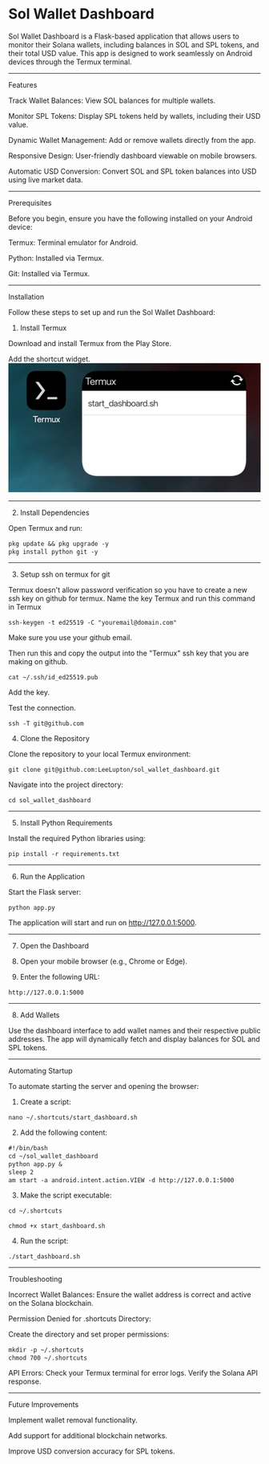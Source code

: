 
# Sol Wallet Dashboard

Sol Wallet Dashboard is a Flask-based application that allows users to monitor their Solana wallets, including balances in SOL and SPL tokens, and their total USD value. This app is designed to work seamlessly on Android devices through the Termux terminal.


---

Features

Track Wallet Balances: View SOL balances for multiple wallets.

Monitor SPL Tokens: Display SPL tokens held by wallets, including their USD value.

Dynamic Wallet Management: Add or remove wallets directly from the app.

Responsive Design: User-friendly dashboard viewable on mobile browsers.

Automatic USD Conversion: Convert SOL and SPL token balances into USD using live market data.



---

Prerequisites

Before you begin, ensure you have the following installed on your Android device:

Termux: Terminal emulator for Android.

Python: Installed via Termux.

Git: Installed via Termux.



---

Installation

Follow these steps to set up and run the Sol Wallet Dashboard:

1. Install Termux

Download and install Termux from the Play Store. 

Add the shortcut widget. 
![shortcut widget](assets/Screenshot_2025-01-16-10-43-09-81_b783bf344239542886fee7b48fa4b892.jpg) 

---

2. Install Dependencies

Open Termux and run:

```
pkg update && pkg upgrade -y
pkg install python git -y
```

---
3. Setup ssh on termux for git

Termux doesn't allow password verification so you have to create a new ssh key on github for termux. Name the key Termux and run this command in Termux

```
ssh-keygen -t ed25519 -C "youremail@domain.com"
```

Make sure you use your github email. 

Then run this and copy the output into the "Termux" ssh key that you are making on github. 

```
cat ~/.ssh/id_ed25519.pub
```

Add the key. 

Test the connection. 

```
ssh -T git@github.com
```

4. Clone the Repository

Clone the repository to your local Termux environment:

```
git clone git@github.com:LeeLupton/sol_wallet_dashboard.git
```

Navigate into the project directory:

```
cd sol_wallet_dashboard
```

---

5. Install Python Requirements

Install the required Python libraries using:

```
pip install -r requirements.txt
```

---

6. Run the Application

Start the Flask server:

```
python app.py
```

The application will start and run on http://127.0.0.1:5000.


---

7. Open the Dashboard

1. Open your mobile browser (e.g., Chrome or Edge).


2. Enter the following URL:

```
http://127.0.0.1:5000
```



---

8. Add Wallets

Use the dashboard interface to add wallet names and their respective public addresses. The app will dynamically fetch and display balances for SOL and SPL tokens.


---

Automating Startup

To automate starting the server and opening the browser:

1. Create a script:

```
nano ~/.shortcuts/start_dashboard.sh
```

2. Add the following content:

```
#!/bin/bash
cd ~/sol_wallet_dashboard
python app.py &
sleep 2
am start -a android.intent.action.VIEW -d http://127.0.0.1:5000
```

3. Make the script executable:

```
cd ~/.shortcuts
```
```
chmod +x start_dashboard.sh
```

4. Run the script:

```
./start_dashboard.sh
```


---

Troubleshooting

Incorrect Wallet Balances: Ensure the wallet address is correct and active on the Solana blockchain.

Permission Denied for .shortcuts Directory:

Create the directory and set proper permissions:

```
mkdir -p ~/.shortcuts
chmod 700 ~/.shortcuts
```

API Errors: Check your Termux terminal for error logs. Verify the Solana API response.



---

Future Improvements

Implement wallet removal functionality.

Add support for additional blockchain networks.

Improve USD conversion accuracy for SPL tokens.

